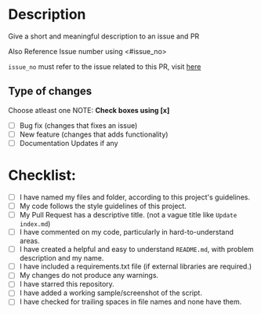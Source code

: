 # Description

Give a short and meaningful description to an issue and PR

Also Reference Issue number using <#issue_no>

`issue_no` must refer to the issue related to this PR, visit [here](https://github.com/Heuristic-Hex-Hack/issues)

## Type of changes

Choose atleast one
NOTE: **Check boxes using [x]**

- [ ] Bug fix (changes that fixes an issue)
- [ ] New feature (changes that adds functionality)
- [ ] Documentation Updates if any

# Checklist:

- [ ] I have named my files and folder, according to this project's guidelines.
- [ ] My code follows the style guidelines of this project.
- [ ] My Pull Request has a descriptive title. (not a vague title like `Update index.md`)
- [ ] I have commented on my code, particularly in hard-to-understand areas.
- [ ] I have created a helpful and easy to understand `README.md`, with problem description and my name.
- [ ] I have included a requirements.txt file (if external libraries are required.)
- [ ] My changes do not produce any warnings.
- [ ] I have starred this repository.
- [ ] I have added a working sample/screenshot of the script.
- [ ] I have checked for trailing spaces in file names and none have them.
